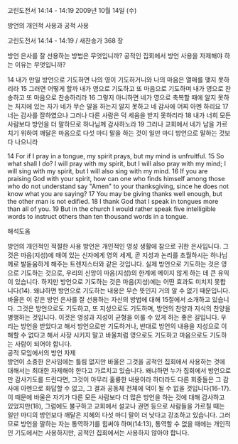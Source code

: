 고린도전서 14:14 - 14:19 
2009년 10월 14일 (수)

방언의 개인적 사용과  공적 사용



고린도전서 14:14 - 14:19 / 새찬송가 368 장


방언 은사를 잘 선용하는 방법은 무엇입니까? 
공적인 집회에서 방언 사용을 자제해야 하는 이유는 무엇입니까?  

14 내가 만일 방언으로 기도하면 나의 영이 기도하거니와 나의 마음은 열매를 맺지 못하리라 15 그러면 어떻게 할까 내가 영으로 기도하고 또 마음으로 기도하며 내가 영으로 찬송하고 또 마음으로 찬송하리라 16 그렇지 아니하면 네가 영으로 축복할 때에 알지 못하는 처지에 있는 자가 네가 무슨 말을 하는지 알지 못하고 네 감사에 어찌 아멘 하리요 17 너는 감사를 잘하였으나 그러나 다른 사람은 덕 세움을 받지 못하리라 18 내가 너희 모든 사람보다 방언을 더 말하므로 하나님께 감사하노라  19 그러나 교회에서 네가 남을 가르치기 위하여 깨달은 마음으로 다섯 마디 말을 하는 것이 일만 마디 방언으로 말하는 것보다 나으니라    

14 For if I pray in a tongue, my spirit prays, but my mind is unfruitful. 15 So what shall I do? I will pray with my spirit, but I will also pray with my mind; I will sing with my spirit, but I will also sing with my mind. 16 If you are praising God with your spirit, how can one who finds himself among those who do not understand say "Amen" to your thanksgiving, since he does not know what you are saying? 17 You may be giving thanks well enough, but the other man is not edified. 18 I thank God that I speak in tongues more than all of you. 19 But in the church I would rather speak five intelligible words to instruct others than ten thousand words in a tongue.

해석도움





방언의 개인적인 적절한 사용
방언은 개인적인 영성 생활에 참으로 귀한 은사입니다. 그것은 마음(지성)에 매여 있는 신자에게 영의 세계, 곧 지성과 논리를 초월하시는 하나님께로 발돋움하게 해주는 트렌지스터와 같은 것입니다. 실제 방언으로 기도하는 것은 영으로 기도하는 것으로, 우리의 신앙이 마음(지성)의 한계에 메이지 않게 하는 데 큰 유익이 있습니다. 하지만 방언으로 기도하는 것은 마음(지성)에는 어떤 효과도 미치지 못합니다(14).  왜냐하면 방언으로 기도하는 내용은 무슨 뜻인지 거의 알 수 없기 때문입니다. 바울은 이 같은 방언 은사를 잘 선용하는 자신의 방법에 대해 15절에서 소개하고 있습니다. 그것은 방언으로도 기도하고, 또 지성으로도 기도하며, 방언의 찬양과 지식의 찬양을 병행하는 것입니다. 이것은 영성과 지성이 균형을 이룰 수 있게 하는 좋은 길입니다. 우리는 방언을 받았다고 해서 방언으로만 기도하거나, 반대로 방언의 내용을 지성으로 이해할 수 없다고 해서 사장 시키지 말고 바울처럼 영으로도 기도하고 마음으로도 기도하는 사람이 되어야 합니다.            
공적 모임에서의 방언 자제  
방언이 소중한 은사임에는 틀림 없지만 바울은 그것을 공적인 집회에서 사용하는 것에 대해서는 최대한 자제해야 한다고 가르치고 있습니다. 왜냐하면 누가 집회에서 방언으로만 감사기도를 드린다면, 그것이 아무리 훌륭한 내용이라 하더라도 다른 회중들은 그 감사에 아멘으로 화답할 수 없고, 그 결과 공동체 전체에 덕이 될 수 없을 것입니다(16-17). 이 때문에 바울은 자기가 다른 모든 사람보다 더 많은 방언을 하는 것에 대해 감사하고 있었지만(18), 그럼에도 불구하고 교회에서 설교나 권면 등으로 사람들을 가르칠 때는 일만 마디의 방언보다 깨달은 지혜의 다섯 마디 말이 더 낫다고 강조하고 있습니다. 그러므로 방언을 말하는 자는 통역하기를 힘써야 하며(14:13), 통역할 수 없을 때에는 개인적인 기도에서는 사용하지만, 공적인 집회에서는 사용하지 않아야 합니다.